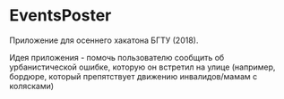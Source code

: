 # EventsPoster

Приложение для осеннего хакатона БГТУ (2018). 

Идея приложения - помочь пользователю сообщить об урбанистической ошибке, которую он встретил на улице (например, бордюре, который препятствует движению инвалидов/мамам с колясками)

